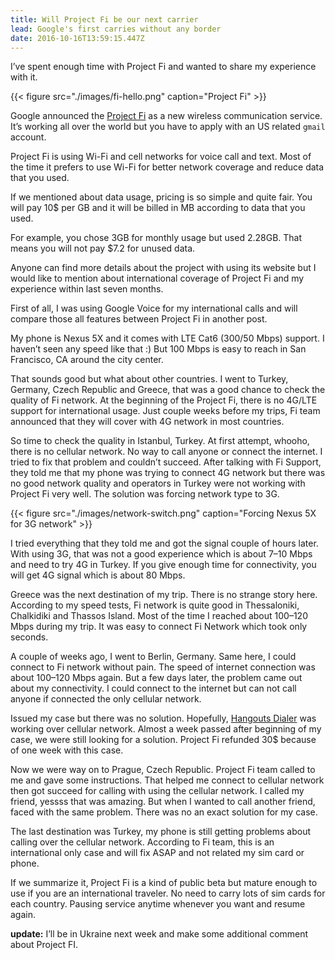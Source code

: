 ```yaml
---
title: Will Project Fi be our next carrier
lead: Google's first carries without any border
date: 2016-10-16T13:59:15.447Z
---
```


I’ve spent enough time with Project Fi and wanted to share my experience with it.

{{< figure src="./images/fi-hello.png" caption="Project Fi" >}}

Google announced the [Project Fi](https://fi.google.com/about/) as a new wireless communication service. It’s working all over the world but you have to apply with an US related `gmail` account.

Project Fi is using Wi-Fi and cell networks for voice call and text. Most of the time it prefers to use Wi-Fi for better network coverage and reduce data that you used.

If we mentioned about data usage, pricing is so simple and quite fair. You will pay 10$ per GB and it will be billed in MB according to data that you used.

For example, you chose 3GB for monthly usage but used 2.28GB. That means you will not pay $7.2 for unused data.

Anyone can find more details about the project with using its website but I would like to mention about international coverage of Project Fi and my experience within last seven months.

First of all, I was using Google Voice for my international calls and will compare those all features between Project Fi in another post.

My phone is Nexus 5X and it comes with LTE Cat6 (300/50 Mbps) support. I haven’t seen any speed like that :) But 100 Mbps is easy to reach in San Francisco, CA around the city center.

That sounds good but what about other countries. I went to Turkey, Germany, Czech Republic and Greece, that was a good chance to check the quality of Fi network. At the beginning of the Project Fi, there is no 4G/LTE support for international usage. Just couple weeks before my trips, Fi team announced that they will cover with 4G network in most countries.

So time to check the quality in Istanbul, Turkey. At first attempt, whooho, there is no cellular network. No way to call anyone or connect the internet. I tried to fix that problem and couldn’t succeed. After talking with Fi Support, they told me that my phone was trying to connect 4G network but there was no good network quality and operators in Turkey were not working with Project Fi very well. The solution was forcing network type to 3G.

{{< figure src="./images/network-switch.png" caption="Forcing Nexus 5X for 3G network" >}}

I tried everything that they told me and got the signal couple of hours later. With using 3G, that was not a good experience which is about 7–10 Mbps and need to try 4G in Turkey. If you give enough time for connectivity, you will get 4G signal which is about 80 Mbps.

Greece was the next destination of my trip. There is no strange story here. According to my speed tests, Fi network is quite good in Thessaloniki, Chalkidiki and Thassos Island. Most of the time I reached about 100–120 Mbps during my trip. It was easy to connect Fi Network which took only seconds.

A couple of weeks ago, I went to Berlin, Germany. Same here, I could connect to Fi network without pain. The speed of internet connection was about 100–120 Mbps again. But a few days later, the problem came out about my connectivity. I could connect to the internet but can not call anyone if connected the only cellular network.

Issued my case but there was no solution. Hopefully, [Hangouts Dialer](https://play.google.com/store/apps/details?id=com.google.android.apps.hangoutsdialer&hl=en) was working over cellular network. Almost a week passed after beginning of my case, we were still looking for a solution. Project Fi refunded 30$ because of one week with this case.

Now we were way on to Prague, Czech Republic. Project Fi team called to me and gave some instructions. That helped me connect to cellular network then got succeed for calling with using the cellular network. I called my friend, yessss that was amazing. But when I wanted to call another friend, faced with the same problem. There was no an exact solution for my case.

The last destination was Turkey, my phone is still getting problems about calling over the cellular network. According to Fi team, this is an international only case and will fix ASAP and not related my sim card or phone.

If we summarize it, Project Fi is a kind of public beta but mature enough to use if you are an international traveler. No need to carry lots of sim cards for each country. Pausing service anytime whenever you want and resume again.

**update:** I’ll be in Ukraine next week and make some additional comment about Project FI.
